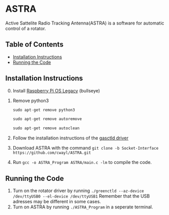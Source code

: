 # ASTRA
Active Sattelite Radio Tracking Antenna(ASTRA) is a software for automatic control of a rotator. 
## Table of Contents
* [Installation Instructions](#installation-instructions)
* [Running the Code](#running-the-code)


## Installation Instructions

0. Install [Raspberry Pi OS Legacy](https://www.raspberrypi.com/software/operating-systems/) (bullseye) 

1. Remove python3 
   ```python
   sudo apt-get remove python3
   ```
   ```python
   sudo apt-get remove autoremove
   ```
   ```python
   sudo apt-get remove autoclean
   ```

2. Follow the installation instructions of the [gasctld driver](https://github.com/SmallSatGasTeam/greenctld)

3. Download ASTRA with the command `git clone -b Socket-Interface https://github.com/cwayl/ASTRA.git`


4. Run `gcc -o ASTRA_Program ASTRA/main.c -lm` to compile the code.

## Running the Code
1. Turn on the rotator driver by running `./greenctld --az-device /dev/ttyUSB0 --el-device /dev/ttyUSB1` Remember that the USB adresses may be different in some cases. 
2. Turn on ASTRA by running `./ASTRA_Program` in a seperate terminal. 

